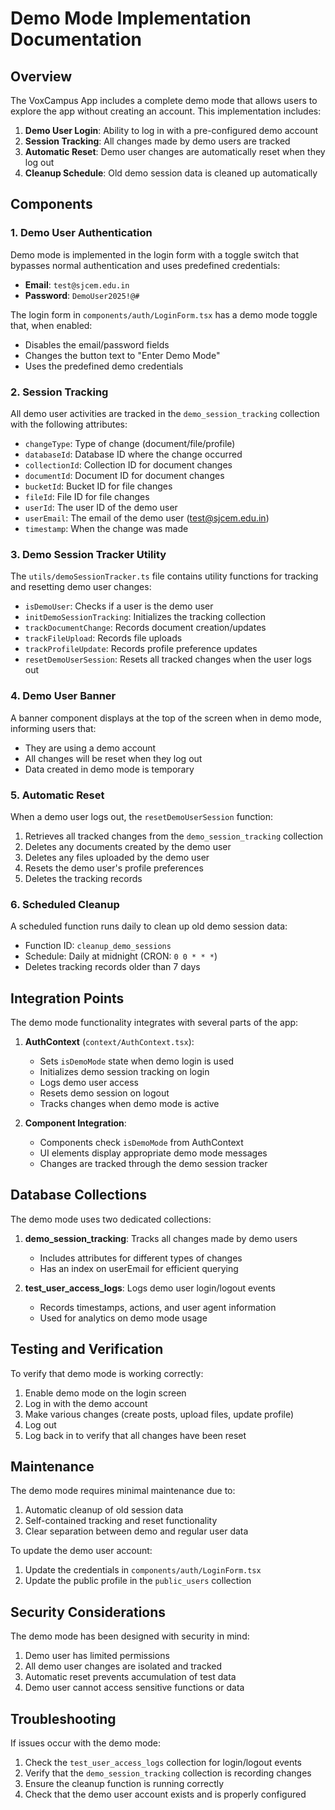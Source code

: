 # Demo Mode Implementation Documentation

## Overview

The VoxCampus App includes a complete demo mode that allows users to explore the app without creating an account. This implementation includes:

1. **Demo User Login**: Ability to log in with a pre-configured demo account
2. **Session Tracking**: All changes made by demo users are tracked
3. **Automatic Reset**: Demo user changes are automatically reset when they log out
4. **Cleanup Schedule**: Old demo session data is cleaned up automatically

## Components

### 1. Demo User Authentication

Demo mode is implemented in the login form with a toggle switch that bypasses normal authentication and uses predefined credentials:

- **Email**: `test@sjcem.edu.in`
- **Password**: `DemoUser2025!@#`

The login form in `components/auth/LoginForm.tsx` has a demo mode toggle that, when enabled:
- Disables the email/password fields
- Changes the button text to "Enter Demo Mode"
- Uses the predefined demo credentials

### 2. Session Tracking

All demo user activities are tracked in the `demo_session_tracking` collection with the following attributes:

- `changeType`: Type of change (document/file/profile)
- `databaseId`: Database ID where the change occurred
- `collectionId`: Collection ID for document changes
- `documentId`: Document ID for document changes
- `bucketId`: Bucket ID for file changes
- `fileId`: File ID for file changes
- `userId`: The user ID of the demo user
- `userEmail`: The email of the demo user (test@sjcem.edu.in)
- `timestamp`: When the change was made

### 3. Demo Session Tracker Utility

The `utils/demoSessionTracker.ts` file contains utility functions for tracking and resetting demo user changes:

- `isDemoUser`: Checks if a user is the demo user
- `initDemoSessionTracking`: Initializes the tracking collection
- `trackDocumentChange`: Records document creation/updates
- `trackFileUpload`: Records file uploads
- `trackProfileUpdate`: Records profile preference updates
- `resetDemoUserSession`: Resets all tracked changes when the user logs out

### 4. Demo User Banner

A banner component displays at the top of the screen when in demo mode, informing users that:
- They are using a demo account
- All changes will be reset when they log out
- Data created in demo mode is temporary

### 5. Automatic Reset

When a demo user logs out, the `resetDemoUserSession` function:
1. Retrieves all tracked changes from the `demo_session_tracking` collection
2. Deletes any documents created by the demo user
3. Deletes any files uploaded by the demo user
4. Resets the demo user's profile preferences
5. Deletes the tracking records

### 6. Scheduled Cleanup

A scheduled function runs daily to clean up old demo session data:
- Function ID: `cleanup_demo_sessions`
- Schedule: Daily at midnight (CRON: `0 0 * * *`)
- Deletes tracking records older than 7 days

## Integration Points

The demo mode functionality integrates with several parts of the app:

1. **AuthContext** (`context/AuthContext.tsx`):
   - Sets `isDemoMode` state when demo login is used
   - Initializes demo session tracking on login
   - Logs demo user access
   - Resets demo session on logout
   - Tracks changes when demo mode is active

2. **Component Integration**:
   - Components check `isDemoMode` from AuthContext
   - UI elements display appropriate demo mode messages
   - Changes are tracked through the demo session tracker

## Database Collections

The demo mode uses two dedicated collections:

1. **demo_session_tracking**: Tracks all changes made by demo users
   - Includes attributes for different types of changes
   - Has an index on userEmail for efficient querying

2. **test_user_access_logs**: Logs demo user login/logout events
   - Records timestamps, actions, and user agent information
   - Used for analytics on demo mode usage

## Testing and Verification

To verify that demo mode is working correctly:

1. Enable demo mode on the login screen
2. Log in with the demo account
3. Make various changes (create posts, upload files, update profile)
4. Log out
5. Log back in to verify that all changes have been reset

## Maintenance

The demo mode requires minimal maintenance due to:

1. Automatic cleanup of old session data
2. Self-contained tracking and reset functionality
3. Clear separation between demo and regular user data

To update the demo user account:
1. Update the credentials in `components/auth/LoginForm.tsx`
2. Update the public profile in the `public_users` collection

## Security Considerations

The demo mode has been designed with security in mind:

1. Demo user has limited permissions
2. All demo user changes are isolated and tracked
3. Automatic reset prevents accumulation of test data
4. Demo user cannot access sensitive functions or data

## Troubleshooting

If issues occur with the demo mode:

1. Check the `test_user_access_logs` collection for login/logout events
2. Verify that the `demo_session_tracking` collection is recording changes
3. Ensure the cleanup function is running correctly
4. Check that the demo user account exists and is properly configured